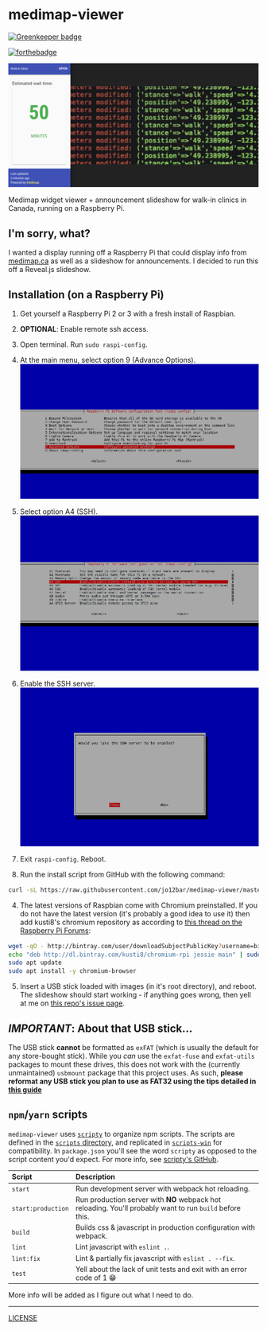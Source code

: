 # medimap-viewer

[![Greenkeeper badge](https://badges.greenkeeper.io/jo12bar/medimap-viewer.svg)](https://greenkeeper.io/)

[![forthebadge](http://forthebadge.com/images/badges/gluten-free.svg)](http://forthebadge.com)

![Screenshot of NOMC-medimap-viewer](./README-images/NOMC-medimap-viewer.png)

Medimap widget viewer + announcement slideshow for walk-in clinics in Canada, running on a Raspberry Pi.

## I'm sorry, what?
I wanted a display running off a Raspberry Pi that could display info from [medimap.ca](https://medimap.ca) as well as a slideshow for announcements. I decided to run this off a Reveal.js slideshow.

## Installation (on a Raspberry Pi)
1. Get yourself a Raspberry Pi 2 or 3 with a fresh install of Raspbian.

2. **OPTIONAL**: Enable remote ssh access.
  1. Open terminal. Run `sudo raspi-config`.

  2. At the main menu, select option 9 (Advance Options). ![Screenshot of `raspi-config`](./README-images/raspi-config-3.png)

  3. Select option A4 (SSH). ![Screenshot of `raspi-config`](./README-images/raspi-config-4.png)

  4. Enable the SSH server. ![Screenshot of `raspi-config`](./README-images/raspi-config-5.png)

  5. Exit `raspi-config`. Reboot.

3. Run the install script from GitHub with the following command:

  ```bash
  curl -sL https://raw.githubusercontent.com/jo12bar/medimap-viewer/master/raspi-scripts/install.bash | bash -
  ```

4. The latest versions of Raspbian come with Chromium preinstalled. If you do not have the latest version (it's probably a good idea to use it) then add kusti8's chromium repository as according to [this thread on the Raspberry Pi Forums](https://www.raspberrypi.org/forums/viewtopic.php?f=63&t=121195):

  ```bash
  wget -qO - http://bintray.com/user/downloadSubjectPublicKey?username=bintray | sudo apt-key add -
  echo "deb http://dl.bintray.com/kusti8/chromium-rpi jessie main" | sudo tee -a /etc/apt/sources.list
  sudo apt update
  sudo apt install -y chromium-browser
  ```

5. Insert a USB stick loaded with images (in it's root directory), and reboot. The slideshow should start working - if anything goes wrong, then yell at me on [this repo's issue page](https://github.com/jo12bar/NOMC-medimap-viewer/issues).

## _IMPORTANT_: About that USB stick...
The USB stick **cannot** be formatted as `exFAT` (which is usually the default for any store-bought stick). While you _can_ use the `exfat-fuse` and `exfat-utils` packages to mount these drives, this does not work with the (currently unmaintained) `usbmount` package that this project uses. As such, **please reformat any USB stick you plan to use as FAT32 using the tips detailed in [this guide](http://www.wikihow.com/Format-FAT32)**

## `npm`/`yarn` scripts
`medimap-viewer` uses [`scripty`](https://github.com/testdouble/scripty) to organize npm scripts. The scripts are defined in the [`scripts` directory](./scripts), and replicated in [`scripts-win`](./scripts-win) for compatibility. In `package.json` you'll see the word `scripty` as opposed to the script content you'd expect. For more info, see [scripty's GitHub](https://github.com/testdouble/scripty).

| Script             | Description     |
| :----------------- | :------------------------------------------------------------------------ |
| `start`            | Run development server with webpack hot reloading.                        |
| `start:production` | Run production server with **NO** webpack hot reloading. You'll probably want to run `build` before this. |
| `build`            | Builds css & javascript in production configuration with webpack.         |
| `lint`             | Lint javascript with `eslint .`.                                          |
| `lint:fix`         | Lint & partially fix javascript with `eslint . --fix`.                    |
| `test`             | Yell about the lack of unit tests and exit with an error code of 1 :grin: |

More info will be added as I figure out what I need to do.

---
[LICENSE](./LICENSE)
